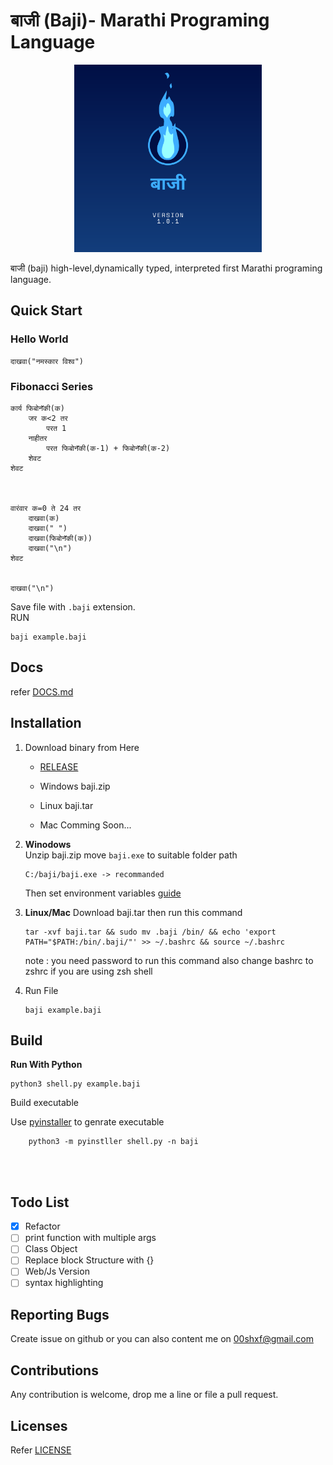 # **बाजी (Baji)- Marathi Programing Language**
<p align="center"><a href="kalaam.io" target="_blank" rel="noopener noreferrer"><img width="300" src="./logo.svg" alt="Kalaam logo"></a></p>

बाजी (baji) high-level,dynamically typed, interpreted first Marathi programing language.

## Quick Start
### Hello World
```
दाखवा("नमस्कार विश्व")
```
### Fibonacci Series 
```
कार्य फिबोनॅकी(क)
	जर क<2 तर
		परत 1
	नाहीतर
		परत फिबोनॅकी(क-1) + फिबोनॅकी(क-2)
	शेवट
शेवट



वारंवार क=0 ते 24 तर
    दाखवा(क)
    दाखवा(" ")
	दाखवा(फिबोनॅकी(क))
	दाखवा("\n")
शेवट


दाखवा("\n")
```
Save file with `.baji` extension. 
<br>
RUN
```
baji example.baji
```
## Docs
refer [DOCS.md](./DOCS.md)

## Installation
1. Download binary from Here
    * [RELEASE](https://github.com/joey00072/Marathi-Programing-Language/releases/tag/1.0.1)

    * Windows baji.zip 

    * Linux   baji.tar

    * Mac Comming Soon...
2. 
    **Winodows**<br/>
    Unzip  baji.zip move `baji.exe` to suitable folder path 
    ```
    C:/baji/baji.exe -> recommanded
    ```
    Then set environment variables  [guide](https://support.microsoft.com/en-us/topic/how-to-manage-environment-variables-in-windows-xp-5bf6725b-655e-151c-0b55-9a8c9c7f747d)

3. **Linux/Mac**
    Download baji.tar 
    then run this command
    ```
    tar -xvf baji.tar && sudo mv .baji /bin/ && echo 'export PATH="$PATH:/bin/.baji/"' >> ~/.bashrc && source ~/.bashrc
    ```
    note : you need password to run this command also
    change bashrc to zshrc if you are using zsh shell
4. Run File
    ```
    baji example.baji
    ```

## Build
**Run With Python**
```
python3 shell.py example.baji
```
Build executable

Use [pyinstaller](https://github.com/pyinstaller/pyinstaller) to genrate executable

```
    python3 -m pyinstller shell.py -n baji
```
<br/><br/>


## Todo List

- [x] Refactor
- [ ] print function with multiple args
- [ ] Class Object 
- [ ] Replace block Structure with {}
- [ ] Web/Js Version
- [ ] syntax highlighting 

## Reporting Bugs
Create issue on github or
you can also content me on 00shxf@gmail.com


## Contributions
Any contribution is welcome, drop me a line or file a pull request.<br/>

## Licenses
Refer [LICENSE](./LICENSE)
